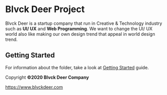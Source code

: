 # Blvck Deer Project

Blvck Deer is a startup company that run in Creative & Technology industry such as **UI/ UX** and **Web Programming**. We want to change the UI/ UX world also like making our own design trend that appeal in world design trend.

## Getting Started

For information about the folder, take a look at [Getting Started](https://github.com/ikhsansdq/blvckdeer/blob/master/Blvck%20Deer/getting-started.md) guide. 


Copyright **©2020 Blvck Deer Company**

https://www.blvckdeer.com
